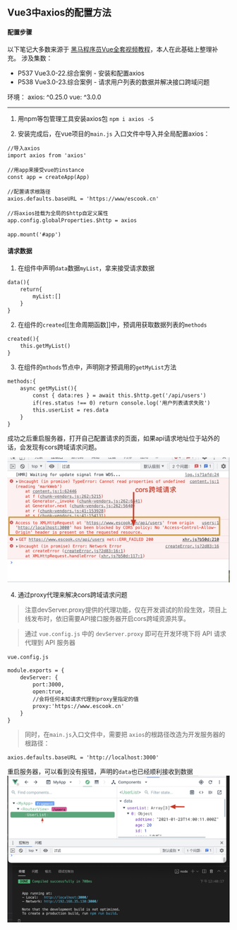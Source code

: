 ## Vue3中axios的配置方法
#### 配置步骤
以下笔记大多数来源于 [黑马程序员Vue全套视频教程](https://www.bilibili.com/video/BV1zq4y1p7ga?from=search&seid=14896841834527189848&spm_id_from=333.337.0.0)，本人在此基础上整理补充。
涉及集数：
- P537 Vue3.0-22.综合案例 - 安装和配置axios
- P538 Vue3.0-23.综合案例 - 请求用户列表的数据并解决接口跨域问题

环境：
axios: ^0.25.0
vue: ^3.0.0
<hr>

1. 用npm等包管理工具安装axios包
`npm i axios -S`

2. 安装完成后，在vue项目的`main.js` 入口文件中导入并全局配置axios：
```
//导入axios
import axios from 'axios'

//用app来接受vue的instance
const app = createApp(App)

//配置请求根路径
axios.defaults.baseURL = 'https://www/escook.cn'

//将axios挂载为全局的$http自定义属性
app.config.globalProperties.$http = axios

app.mount('#app')

```

#### 请求数据

1. 在组件中声明`data`数据`myList`，拿来接受请求数据
```
data(){
	return{
		myList:[]
	}
}
```

2. 在组件的`created`[[生命周期函数]]中，预调用获取数据列表的`methods`

```
created(){
	this.getMyList()
}
```

3. 在组件的`mthods`节点中，声明刚才预调用的`getMyList`方法
```
methods:{
	async getMyList(){
		const { data:res } = await this.$http.get('/api/users')
		if(res.status !== 0) return console.log('用户列表请求失败')
		this.userList = res.data
	}
}
```

成功之后重启服务器，打开自己配置请求的页面，如果api请求地址位于站外的话，会发现有cors跨域请求问题。

![cors跨域请求](/img/vue-cors.jpg)


4. 通过proxy代理来解决cors跨域请求问题

>注意devServer.proxy提供的代理功能，仅在开发调试的阶段生效，项目上线发布时，依旧需要API接口服务器开启cors跨域资源共享。

> 通过 `vue.config.js` 中的 `devServer.proxy` 即可在开发环境下将 API 请求代理到 API 服务器

`vue.config.js `
```
module.exports = {
	devServer: {
		port:3000,
		open:true,
		//会将任何未知请求代理到proxy里指定的值
		proxy:'https://www.escook.cn'
	}
}

```

 > 同时，在`main.js`入口文件中，需要把 `axios`的根路径改造为开发服务器的根路径：

 ```
 axios.defaults.baseURL = 'http://localhost:3000'
 ```


 重启服务器，可以看到没有报错，声明的`data`也已经顺利接收到数据
 ![使用proxy代理后成功获取到数据](/docs/.vuepress/public/img/vue-proxy.jpg)
 
